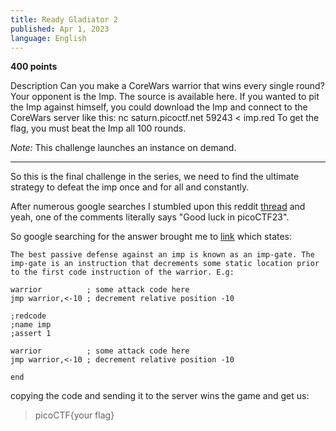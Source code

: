 ```yaml
---
title: Ready Gladiator 2
published: Apr 1, 2023
language: English
---
```


**400 points**

Description
Can you make a CoreWars warrior that wins every single round?
Your opponent is the Imp. The source is available here. If you wanted to pit the Imp against himself, you could download the Imp and connect to the CoreWars server like this:
nc saturn.picoctf.net 59243 < imp.red
To get the flag, you must beat the Imp all 100 rounds.

_Note:_ This challenge launches an instance on demand.

---

So this is the final challenge in the series, we need to find the ultimate strategy to defeat the imp once and for all and constantly.

After numerous google searches I stumbled upon this reddit [thread](https://www.reddit.com/r/corewar/comments/11ulbs0/defeat_classic_imp/) and yeah, one of the comments literally says "Good luck in picoCTF23".

So google searching for the answer brought me to [link](https://everything2.com/title/corewars+imp) which states:

```
The best passive defense against an imp is known as an imp-gate. The imp-gate is an instruction that decrements some static location prior to the first code instruction of the warrior. E.g:

warrior          ; some attack code here
jmp warrior,<-10 ; decrement relative position -10
```

```
;redcode
;name imp
;assert 1

warrior          ; some attack code here
jmp warrior,<-10 ; decrement relative position -10

end

```

copying the code and sending it to the server wins the game and get us:

> picoCTF{your flag}
